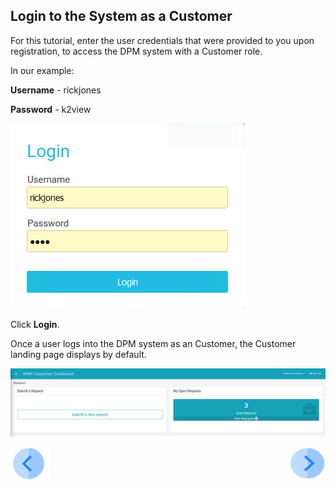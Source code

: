## Login to the System as a Customer

For this tutorial, enter the user credentials that were provided to you upon registration, to access the DPM system with a Customer role.

In our example: 

**Username** - rickjones

**Password** - k2view

![image](../images/Customer_Login.jpg)                                  

Click **Login**.

Once a user logs into the DPM system as an Customer, the Customer landing page displays by default.

![image](../images/04_6_Rectify_Dashboard.jpg)    



[![Previous](../images/Previous.png)]( 03_02_Rectify_Preview_Your_Data.md)[<img align="right" width="60" height="54" src="../images/Next.png">](03_04_Rectify_Submit_a_Request_to_Rectify.md)
